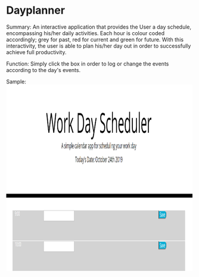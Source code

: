 # Dayplanner

Summary:
An interactive application that provides the User a day schedule, encompassing his/her daily activities. Each hour is colour coded accordingly; grey for past, red for current and green for future. With this interactivity, the user is able to plan his/her day out in order to successfully achieve full productivity.


Function: 
Simply click the box in order to log or change the events according to the day's events.


Sample:
<img src = "capture.png" width = "500px" height = "500px">



